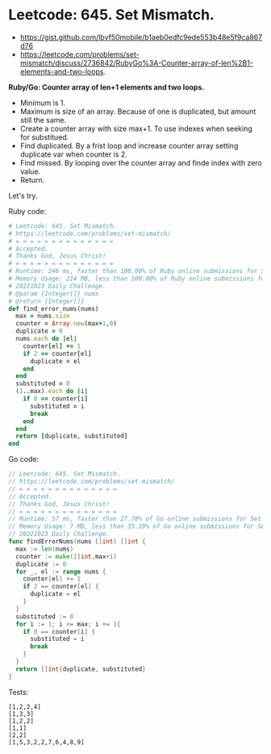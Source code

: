 # Leetcode: 645. Set Mismatch.

- https://gist.github.com/lbvf50mobile/b1aeb0edfc9ede553b48e5f9ca867d76
- https://leetcode.com/problems/set-mismatch/discuss/2736842/RubyGo%3A-Counter-array-of-len%2B1-elements-and-two-loops.

**Ruby/Go: Counter array of len+1 elements and two loops.**

- Minimum is 1.
- Maximum is size of an array. Because of one is duplicated, but amount still the same.
- Create a counter array with size max+1. To use indexes when seeking for substitued.
- Find duplicated. By a frist loop and increase counter array setting duplicate var when counter is 2.
- Find missed. By looping over the counter array and finde index with zero value.
- Return.


Let's try.

Ruby code:
```Ruby
# Leetcode: 645. Set Mismatch.
# https://leetcode.com/problems/set-mismatch/
# = = = = = = = = = = = = = =
# Accepted.
# Thanks God, Jesus Christ!
# = = = = = = = = = = = = = =
# Runtime: 246 ms, faster than 100.00% of Ruby online submissions for Set Mismatch.
# Memory Usage: 214 MB, less than 100.00% of Ruby online submissions for Set Mismatch.
# 20221023 Daily Challenge.
# @param {Integer[]} nums
# @return {Integer[]}
def find_error_nums(nums)
  max = nums.size 
  counter = Array.new(max+1,0)
  duplicate = 0
  nums.each do |el|
    counter[el] += 1
    if 2 == counter[el]
      duplicate = el
    end
  end
  substituted = 0
  (1..max).each do |i|
    if 0 == counter[i]
      substituted = i
      break
    end
  end
  return [duplicate, substituted]
end
```

Go code:
```Go
// Leetcode: 645. Set Mismatch.
// https://leetcode.com/problems/set-mismatch/
// = = = = = = = = = = = = = =
// Accepted.
// Thanks God, Jesus Christ!
// = = = = = = = = = = = = = =
// Runtime: 57 ms, faster than 27.78% of Go online submissions for Set Mismatch.
// Memory Usage: 7 MB, less than 35.19% of Go online submissions for Set Mismatch
// 20221023 Daily Challenge.
func findErrorNums(nums []int) []int {
  max := len(nums)
  counter := make([]int,max+1)
  duplicate := 0
  for _, el := range nums {
    counter[el] += 1
    if 2 == counter[el] {
      duplicate = el
    }
  }
  substituted := 0
  for i := 1; i <= max; i += 1{
    if 0 == counter[i] {
      substituted = i
      break
    }
  }
  return []int{duplicate, substituted}
}
```

Tests:
```
[1,2,2,4]
[1,3,3]
[1,2,2]
[1,1]
[2,2]
[1,5,3,2,2,7,6,4,8,9]
```

